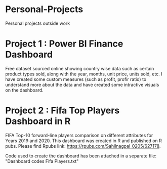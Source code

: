 # Personal-Projects
Personal projects outside work

# Project 1 : Power BI Finance Dashboard
Free dataset sourced online showing country wise data such as certain product types sold, along with the year, months, unit price, units sold, etc.
I have created some custom measures (such as profit, profir ratio) to understand more about the data and have created some intractive visuals on the dashboard.

# Project 2 : Fifa Top Players Dashboard in R
FIFA Top-10 forward-line players comparison on different attributes for Years 2019 and 2020. This dashboard was created in R and published on R pubs.
Please find Rpubs link: https://rpubs.com/Sahilnagpal_0205/627178.

Code used to create the dashboard has been attached in a separate file: "Dashboard codes Fifa Players.txt"


